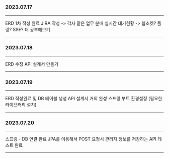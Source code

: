 ### 2023.07.17
---
ERD 1차 작성 완료 
JIRA 작성 -> 각자 맡은 업무 분배
실시간 대기현황 -> 웹소켓? 폴링? SSE? 더 공부해보기

---

### 2023.07.18
---
ERD 수정 
API 설계서 만들기

---

### 2023.07.19
---
ERD 작성완료 및 DB 테이블 생성
API 설계서 거의 완성
스프링 부트 환경설정 (필요한 라이브러리 설치)

---

### 2023.07.20
---
스프링 - DB 연결 완료
JPA를 이용해서 POST 요청시 관리자 정보를 저장하는 API 테스트 완료

---